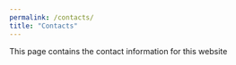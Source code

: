 ```yaml
---
permalink: /contacts/
title: "Contacts"
---
```


This page contains the contact information for this website
